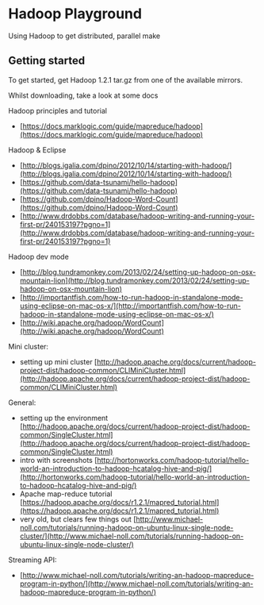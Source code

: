 # Hadoop Playground

Using Hadoop to get distributed, parallel make


## Getting started

To get started, get Hadoop 1.2.1 tar.gz from one of the available mirrors.

Whilst downloading, take a look at some docs

Hadoop principles and tutorial
* [https://docs.marklogic.com/guide/mapreduce/hadoop](https://docs.marklogic.com/guide/mapreduce/hadoop)

Hadoop & Eclipse
* [http://blogs.igalia.com/dpino/2012/10/14/starting-with-hadoop/](http://blogs.igalia.com/dpino/2012/10/14/starting-with-hadoop/)
* [https://github.com/data-tsunami/hello-hadoop](https://github.com/data-tsunami/hello-hadoop)
* [https://github.com/dpino/Hadoop-Word-Count](https://github.com/dpino/Hadoop-Word-Count)
* [http://www.drdobbs.com/database/hadoop-writing-and-running-your-first-pr/240153197?pgno=1](http://www.drdobbs.com/database/hadoop-writing-and-running-your-first-pr/240153197?pgno=1)

Hadoop dev mode
* [http://blog.tundramonkey.com/2013/02/24/setting-up-hadoop-on-osx-mountain-lion](http://blog.tundramonkey.com/2013/02/24/setting-up-hadoop-on-osx-mountain-lion)
* [http://importantfish.com/how-to-run-hadoop-in-standalone-mode-using-eclipse-on-mac-os-x/](http://importantfish.com/how-to-run-hadoop-in-standalone-mode-using-eclipse-on-mac-os-x/)
* [http://wiki.apache.org/hadoop/WordCount](http://wiki.apache.org/hadoop/WordCount)



Mini cluster:
* setting up mini cluster [http://hadoop.apache.org/docs/current/hadoop-project-dist/hadoop-common/CLIMiniCluster.html](http://hadoop.apache.org/docs/current/hadoop-project-dist/hadoop-common/CLIMiniCluster.html)

General:
* setting up the environment [http://hadoop.apache.org/docs/current/hadoop-project-dist/hadoop-common/SingleCluster.html](http://hadoop.apache.org/docs/current/hadoop-project-dist/hadoop-common/SingleCluster.html)
* intro with screenshots [http://hortonworks.com/hadoop-tutorial/hello-world-an-introduction-to-hadoop-hcatalog-hive-and-pig/](http://hortonworks.com/hadoop-tutorial/hello-world-an-introduction-to-hadoop-hcatalog-hive-and-pig/)
* Apache map-reduce tutorial [https://hadoop.apache.org/docs/r1.2.1/mapred_tutorial.html](https://hadoop.apache.org/docs/r1.2.1/mapred_tutorial.html)
* very old, but clears few things out [http://www.michael-noll.com/tutorials/running-hadoop-on-ubuntu-linux-single-node-cluster/](http://www.michael-noll.com/tutorials/running-hadoop-on-ubuntu-linux-single-node-cluster/)

Streaming API:
* [http://www.michael-noll.com/tutorials/writing-an-hadoop-mapreduce-program-in-python/](http://www.michael-noll.com/tutorials/writing-an-hadoop-mapreduce-program-in-python/)
